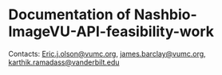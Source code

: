 # Documentation of Nashbio-ImageVU-API-feasibility-work 

Contacts: Eric.j.olson@vumc.org, james.barclay@vumc.org, karthik.ramadass@vanderbilt.edu



